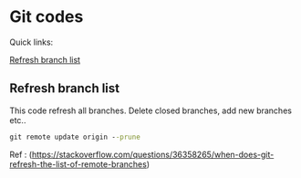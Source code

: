 # Git codes

Quick links:

[Refresh branch list](https://github.com/tolgayolal/storage/blob/main/code-lib/git/README.md#refresh-branch-list)

## Refresh branch list
This code refresh all branches. Delete closed branches, add new branches etc..
```cmd
git remote update origin --prune
```
Ref : (https://stackoverflow.com/questions/36358265/when-does-git-refresh-the-list-of-remote-branches)

